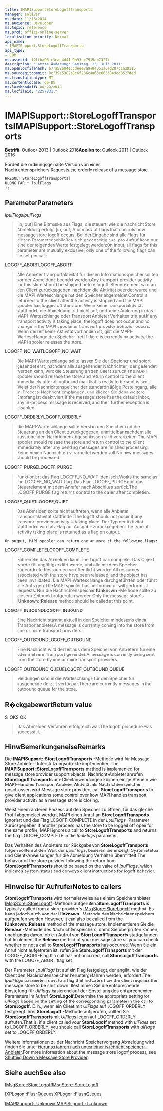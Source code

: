 ```yaml
---
title: IMAPISupportStoreLogoffTransports
manager: soliver
ms.date: 11/16/2014
ms.audience: Developer
ms.topic: reference
ms.prod: office-online-server
localization_priority: Normal
api_name:
- IMAPISupport.StoreLogoffTransports
api_type:
- COM
ms.assetid: f21fba96-c5ca-4d41-9b93-c7955ab7327f
description: 'Letzte Änderung: Samstag, 23. Juli 2011'
ms.openlocfilehash: b77a58b04e5cdeee7a9e84051a6ed287c1a20115
ms.sourcegitcommit: 0cf39e5382b8c6f236c8a63c6036849ed3527ded
ms.translationtype: MT
ms.contentlocale: de-DE
ms.lasthandoff: 08/23/2018
ms.locfileid: "22578311"
---
```

# <a name="imapisupportstorelogofftransports"></a><span data-ttu-id="868f1-103">IMAPISupport::StoreLogoffTransports</span><span class="sxs-lookup"><span data-stu-id="868f1-103">IMAPISupport::StoreLogoffTransports</span></span>

  
  
<span data-ttu-id="868f1-104">**Betrifft**: Outlook 2013 | Outlook 2016</span><span class="sxs-lookup"><span data-stu-id="868f1-104">**Applies to**: Outlook 2013 | Outlook 2016</span></span> 
  
<span data-ttu-id="868f1-105">Fordert die ordnungsgemäße Version von eines Nachrichtenspeichers.</span><span class="sxs-lookup"><span data-stu-id="868f1-105">Requests the orderly release of a message store.</span></span>
  
```cpp
HRESULT StoreLogoffTransports(
ULONG FAR * lpulFlags
);
```

## <a name="parameters"></a><span data-ttu-id="868f1-106">Parameter</span><span class="sxs-lookup"><span data-stu-id="868f1-106">Parameters</span></span>

 <span data-ttu-id="868f1-107">_lpulFlags_</span><span class="sxs-lookup"><span data-stu-id="868f1-107">_lpulFlags_</span></span>
  
> <span data-ttu-id="868f1-108">[in, out] Eine Bitmaske aus Flags, die steuert, wie die Nachricht Store Abmeldung erfolgt.</span><span class="sxs-lookup"><span data-stu-id="868f1-108">[in, out] A bitmask of flags that controls how message store logoff occurs.</span></span> <span data-ttu-id="868f1-109">Bei der Eingabe sind alle Flags für diesen Parameter schließen sich gegenseitig aus. pro Aufruf kann nur eine der folgenden Werte festgelegt werden:</span><span class="sxs-lookup"><span data-stu-id="868f1-109">On input, all flags for this parameter are mutually exclusive; only one of the following flags can be set per call:</span></span>
    
<span data-ttu-id="868f1-110">LOGOFF_ABORT</span><span class="sxs-lookup"><span data-stu-id="868f1-110">LOGOFF_ABORT</span></span> 
  
> <span data-ttu-id="868f1-111">Alle Anbieter transportaktivität für diesen Informationsspeicher sollten vor der Abmeldung beendet werden.</span><span class="sxs-lookup"><span data-stu-id="868f1-111">Any transport provider activity for this store should be stopped before logoff.</span></span> <span data-ttu-id="868f1-112">Steuerelement wird an den Client zurückgegeben, nachdem die Aktivität beendet wurde und die MAPI-Warteschlange hat den Speicher abgemeldet.</span><span class="sxs-lookup"><span data-stu-id="868f1-112">Control is returned to the client after the activity is stopped and the MAPI spooler has logged off the store.</span></span> <span data-ttu-id="868f1-113">Wenn keine transportaktivität stattfindet, die Abmeldung tritt nicht auf, und keine Änderung in das MAPI-Warteschlange oder Transport Anbieter Verhalten tritt auf.</span><span class="sxs-lookup"><span data-stu-id="868f1-113">If any transport activity is taking place, the logoff does not occur and no change in the MAPI spooler or transport provider behavior occurs.</span></span> <span data-ttu-id="868f1-114">Wenn derzeit keine Aktivität vorhanden ist, gibt die MAPI-Warteschlange den Speicher frei.</span><span class="sxs-lookup"><span data-stu-id="868f1-114">If there is currently no activity, the MAPI spooler releases the store.</span></span> 
    
<span data-ttu-id="868f1-115">LOGOFF_NO_WAIT</span><span class="sxs-lookup"><span data-stu-id="868f1-115">LOGOFF_NO_WAIT</span></span> 
  
> <span data-ttu-id="868f1-116">Die MAPI-Warteschlange sollte lassen Sie den Speicher und sofort gesendet erst, nachdem alle ausgehender Nachrichten, der gesendet werden kann, wird die Steuerung an den Client zurück.</span><span class="sxs-lookup"><span data-stu-id="868f1-116">The MAPI spooler should release the store and return control to the client immediately after all outbound mail that is ready to be sent is sent.</span></span> <span data-ttu-id="868f1-117">Weist der Nachrichtenspeicher der standardmäßige Posteingang, alle in-Process-Nachricht empfangen, und klicken Sie dann weitere Empfang ist deaktiviert.</span><span class="sxs-lookup"><span data-stu-id="868f1-117">If the message store has the default Inbox, any in-process message is received, and then further reception is disabled.</span></span> 
    
<span data-ttu-id="868f1-118">LOGOFF_ORDERLY</span><span class="sxs-lookup"><span data-stu-id="868f1-118">LOGOFF_ORDERLY</span></span> 
  
> <span data-ttu-id="868f1-119">Die MAPI-Warteschlange sollte Version den Speicher und die Steuerung an den Client zurückgegeben, unmittelbar nachdem alle ausstehenden Nachrichten abgeschlossen sind verarbeiten.</span><span class="sxs-lookup"><span data-stu-id="868f1-119">The MAPI spooler should release the store and return control to the client immediately after any pending messages are finished processing.</span></span> <span data-ttu-id="868f1-120">Keine neuen Nachrichten verarbeitet werden soll.</span><span class="sxs-lookup"><span data-stu-id="868f1-120">No new messages should be processed.</span></span> 
    
<span data-ttu-id="868f1-121">LOGOFF_PURGE</span><span class="sxs-lookup"><span data-stu-id="868f1-121">LOGOFF_PURGE</span></span> 
  
> <span data-ttu-id="868f1-122">Funktioniert das Flag LOGOFF_NO_WAIT identisch.</span><span class="sxs-lookup"><span data-stu-id="868f1-122">Works the same as the LOGOFF_NO_WAIT flag.</span></span> <span data-ttu-id="868f1-123">Das Flag LOGOFF_PURGE gibt das Steuerelement mit dem Anrufer nach Abschluss zurück.</span><span class="sxs-lookup"><span data-stu-id="868f1-123">The LOGOFF_PURGE flag returns control to the caller after completion.</span></span> 
    
<span data-ttu-id="868f1-124">LOGOFF_QUIET</span><span class="sxs-lookup"><span data-stu-id="868f1-124">LOGOFF_QUIET</span></span> 
  
> <span data-ttu-id="868f1-125">Das Abmelden sollte nicht auftreten, wenn alle Anbieter transportaktivität stattfindet.</span><span class="sxs-lookup"><span data-stu-id="868f1-125">The logoff should not occur if any transport provider activity is taking place.</span></span> <span data-ttu-id="868f1-126">Der Typ der Aktivität stattfinden wird als Flag auf Ausgabe zurückgegeben.</span><span class="sxs-lookup"><span data-stu-id="868f1-126">The type of activity taking place is returned as a flag on output.</span></span>
    
    On output, MAPI spooler can return one or more of the following flags:
    
<span data-ttu-id="868f1-127">LOGOFF_COMPLETE</span><span class="sxs-lookup"><span data-stu-id="868f1-127">LOGOFF_COMPLETE</span></span> 
  
> <span data-ttu-id="868f1-128">Führen Sie das Abmelden kann.</span><span class="sxs-lookup"><span data-stu-id="868f1-128">The logoff can complete.</span></span> <span data-ttu-id="868f1-129">Das Objekt wurde für ungültig erklärt wurde, und alle mit dem Speicher zugeordnete Ressourcen veröffentlicht wurden.</span><span class="sxs-lookup"><span data-stu-id="868f1-129">All resources associated with the store have been released, and the object has been invalidated.</span></span> <span data-ttu-id="868f1-130">Die MAPI-Warteschlange durchgeführten oder führt alle Anfragen.</span><span class="sxs-lookup"><span data-stu-id="868f1-130">The MAPI spooler has performed or will perform all requests.</span></span> <span data-ttu-id="868f1-131">Nur die Nachrichtenspeicher **IUnknown** -Methode sollte zu diesem Zeitpunkt aufgerufen werden.</span><span class="sxs-lookup"><span data-stu-id="868f1-131">Only the message store's **IUnknown::Release** method should be called at this point.</span></span> 
    
<span data-ttu-id="868f1-132">LOGOFF_INBOUND</span><span class="sxs-lookup"><span data-stu-id="868f1-132">LOGOFF_INBOUND</span></span> 
  
> <span data-ttu-id="868f1-133">Eine Nachricht stammt aktuell in den Speicher mindestens einen Transportanbieter.</span><span class="sxs-lookup"><span data-stu-id="868f1-133">A message is currently coming into the store from one or more transport providers.</span></span> 
    
<span data-ttu-id="868f1-134">LOGOFF_OUTBOUND</span><span class="sxs-lookup"><span data-stu-id="868f1-134">LOGOFF_OUTBOUND</span></span> 
  
> <span data-ttu-id="868f1-135">Eine Nachricht wird derzeit aus dem Speicher von Anbietern für eine oder mehrere Transport gesendet.</span><span class="sxs-lookup"><span data-stu-id="868f1-135">A message is currently being sent from the store by one or more transport providers.</span></span> 
    
<span data-ttu-id="868f1-136">LOGOFF_OUTBOUND_QUEUE</span><span class="sxs-lookup"><span data-stu-id="868f1-136">LOGOFF_OUTBOUND_QUEUE</span></span> 
  
> <span data-ttu-id="868f1-137">Meldungen sind in die Warteschlange für den Speicher für ausgehende derzeit verfügbar.</span><span class="sxs-lookup"><span data-stu-id="868f1-137">There are currently messages in the outbound queue for the store.</span></span>
    
## <a name="return-value"></a><span data-ttu-id="868f1-138">R�ckgabewert</span><span class="sxs-lookup"><span data-stu-id="868f1-138">Return value</span></span>

<span data-ttu-id="868f1-139">S_OK</span><span class="sxs-lookup"><span data-stu-id="868f1-139">S_OK</span></span> 
  
> <span data-ttu-id="868f1-140">Das Abmelden Verfahren erfolgreich war.</span><span class="sxs-lookup"><span data-stu-id="868f1-140">The logoff procedure was successful.</span></span>
    
## <a name="remarks"></a><span data-ttu-id="868f1-141">HinwBemerkungeneise</span><span class="sxs-lookup"><span data-stu-id="868f1-141">Remarks</span></span>

<span data-ttu-id="868f1-142">Die **IMAPISupport::StoreLogoffTransports** -Methode wird für Message Store Anbieter Unterstützungsobjekte implementiert.</span><span class="sxs-lookup"><span data-stu-id="868f1-142">The **IMAPISupport::StoreLogoffTransports** method is implemented for message store provider support objects.</span></span> <span data-ttu-id="868f1-143">Nachricht-Anbieter anrufen **StoreLogoffTransports** um-Clientanwendungen können einige Steuern wie MAPI-Handles Transport Anbieter Aktivität als Nachrichtenspeicher geschlossen wird.</span><span class="sxs-lookup"><span data-stu-id="868f1-143">Message store providers call **StoreLogoffTransports** to give client applications some control over how MAPI handles transport provider activity as a message store is closing.</span></span> 
  
<span data-ttu-id="868f1-144">Weist einem anderen Prozess auf den Speicher zu öffnen, für das gleiche Profil abgemeldet werden, MAPI einen Anruf an **StoreLogoffTransports** ignoriert und das Flag LOGOFF_COMPLETE in der _LpulFlags_ -Parameter zurückgegeben.</span><span class="sxs-lookup"><span data-stu-id="868f1-144">If another process has the store to be logged off open for the same profile, MAPI ignores a call to **StoreLogoffTransports** and returns the flag LOGOFF_COMPLETE in the  _lpulFlags_ parameter.</span></span> 
  
<span data-ttu-id="868f1-145">Das Verhalten des Anbieters zur Rückgabe von **StoreLogoffTransports** folgen sollte auf den Wert der _LpulFlags_, basieren die anzeigt, Systemstatus und Client-Anweisungen für die Abmeldung Verhalten übermittelt.</span><span class="sxs-lookup"><span data-stu-id="868f1-145">The behavior of the store provider following the return from **StoreLogoffTransports** should be based on the value of  _lpulFlags_, which indicates system status and conveys client instructions for logoff behavior.</span></span> 
  
## <a name="notes-to-callers"></a><span data-ttu-id="868f1-146">Hinweise für Aufrufer</span><span class="sxs-lookup"><span data-stu-id="868f1-146">Notes to callers</span></span>

 <span data-ttu-id="868f1-147">**StoreLogoffTransports** wird normalerweise aus einem Speicheranbieter [IMsgStore::StoreLogoff](imsgstore-storelogoff.md) -Methode aufgerufen.</span><span class="sxs-lookup"><span data-stu-id="868f1-147">**StoreLogoffTransports** is typically called from a store provider's [IMsgStore::StoreLogoff](imsgstore-storelogoff.md) method.</span></span> <span data-ttu-id="868f1-148">Es kann jedoch auch von der **IUnknown** -Methode des Nachrichtenspeichers aufgerufen werden.</span><span class="sxs-lookup"><span data-stu-id="868f1-148">However, it can also be called from the **IUnknown::Release** method of the message store.</span></span> <span data-ttu-id="868f1-149">Implementieren Sie die **Release** -Methode des Nachrichtenspeichers, damit Sie überprüfen können, unabhängig davon, ob ein Aufruf von **StoreLogoffTransports** stattgefunden hat.</span><span class="sxs-lookup"><span data-stu-id="868f1-149">Implement the **Release** method of your message store so you can check whether or not a call to **StoreLogoffTransports** has occurred.</span></span> <span data-ttu-id="868f1-150">Wenn Sie ein Anruf nicht aufgetreten ist, rufen Sie **StoreLogoffTransports** mit der LOGOFF_ABORT-Flag.</span><span class="sxs-lookup"><span data-stu-id="868f1-150">If a call has not occurred, call **StoreLogoffTransports** with the LOGOFF_ABORT flag set.</span></span> 
  
<span data-ttu-id="868f1-151">Der Parameter _LpulFlags_ ist auf ein Flag festgelegt, der angibt, wie der Client den Nachrichtenspeicher heruntergefahren werden, erfordert.</span><span class="sxs-lookup"><span data-stu-id="868f1-151">The  _lpulFlags_ parameter is set to a flag that indicates how the client requires the message store to be shut down.</span></span> <span data-ttu-id="868f1-152">Bestimmen Sie die entsprechende Einstellung für _UlFlags_ basierend auf der Einstellung des entsprechenden Parameters im Aufruf **StoreLogoff**.</span><span class="sxs-lookup"><span data-stu-id="868f1-152">Determine the appropriate setting for  _ulFlags_ based on the setting of the corresponding parameter in the call to **StoreLogoff**.</span></span> <span data-ttu-id="868f1-153">D. h., wenn ein Client mit _UlFlags_ auf LOGOFF_ORDERLY festgelegt Ihrer **StoreLogoff** -Methode aufgerufen, sollten Sie **StoreLogoffTransports** mit _UlFlags_ legen auf LOGOFF_ORDERLY aufrufen.</span><span class="sxs-lookup"><span data-stu-id="868f1-153">That is, if a client called your **StoreLogoff** method with  _ulFlags_ set to LOGOFF_ORDERLY, you should call **StoreLogoffTransports** with  _ulFlags_ set to LOGOFF_ORDERLY.</span></span> 
  
<span data-ttu-id="868f1-154">Weitere Informationen zu der Nachricht Speichervorgang Abmeldung wird finden Sie unter [Herunterfahren nach unten einer Nachricht speichern-Anbieter](shutting-down-a-message-store-provider.md).</span><span class="sxs-lookup"><span data-stu-id="868f1-154">For more information about the message store logoff process, see [Shutting Down a Message Store Provider](shutting-down-a-message-store-provider.md).</span></span>
  
## <a name="see-also"></a><span data-ttu-id="868f1-155">Siehe auch</span><span class="sxs-lookup"><span data-stu-id="868f1-155">See also</span></span>



[<span data-ttu-id="868f1-156">IMsgStore::StoreLogoff</span><span class="sxs-lookup"><span data-stu-id="868f1-156">IMsgStore::StoreLogoff</span></span>](imsgstore-storelogoff.md)
  
[<span data-ttu-id="868f1-157">IXPLogon::FlushQueues</span><span class="sxs-lookup"><span data-stu-id="868f1-157">IXPLogon::FlushQueues</span></span>](ixplogon-flushqueues.md)
  
[<span data-ttu-id="868f1-158">IMAPISupport: IUnknown</span><span class="sxs-lookup"><span data-stu-id="868f1-158">IMAPISupport : IUnknown</span></span>](imapisupportiunknown.md)

